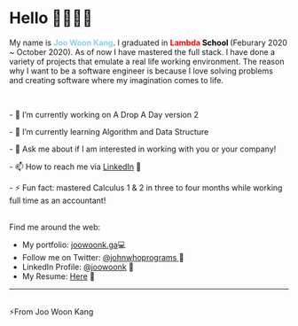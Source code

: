 
<!--
**joowoonk/joowoonk** is a ✨ _special_ ✨ repository because its `README.md` (this file) appears on your GitHub profile.
-->






<h1 style="font-weight: bold">
Hello <span>👋🏼👨‍💻</span>
</h1>
<p>  My name is <strong style="color: skyblue"> Joo Woon Kang</strong>. I graduated in <strong style="color: red">Lambda</strong><strong style="color:black"> School </strong> (Feburary 2020 ~ October 2020). As of now I have mastered the full stack. I have done a variety of projects that emulate a real life working environment. The reason why I want to be a software engineer is because I love solving problems and creating software where my imagination comes to life.
</p>

<br/>
<p>- 🔭 I’m currently working on A Drop A Day version 2</p>
<p>- 🌱 I’m currently learning Algorithm and Data Structure</p>
<!--- 👯 I’m looking to collaborate on 
- 🤔 I’m looking for help with ...-->
<p>- 💬 Ask me about if I am interested in working with you or your company!</p>
<p>- 📫 How to reach me via <a target="_blank" href="https://www.linkedin.com/in/joowoonk/">LinkedIn</a> 📄</p> 
<p>- ⚡ Fun fact: mastered Calculus 1 & 2 in three to four months while working full time as an accountant!</p>

<br/>
Find me around the web:
<ul>
    <li>My portfolio: <a target="_blank" href="https://www.joowoonk.ga">joowoonk.ga</a>💻</li>
<li>Follow me on Twitter: <a target="_blank" href="https://twitter.com/johnwhoprograms">
    @johnwhoprograms </a> 💙
    <li>LinkedIn Profile: <a target="_blank" href="https://www.linkedin.com/in/joowoonk/">@joowoonk</a> 📄 </li>
    <li>My Resume: <a target="_blank" href="https://drive.google.com/file/d/1SMfAylPnbsnbL_FfRlCC7QfGmS7ccZVG/view">Here</a> 🤺 </li>
</ul>

<hr/>
<br>
<span>⚡From Joo Woon Kang</span>
